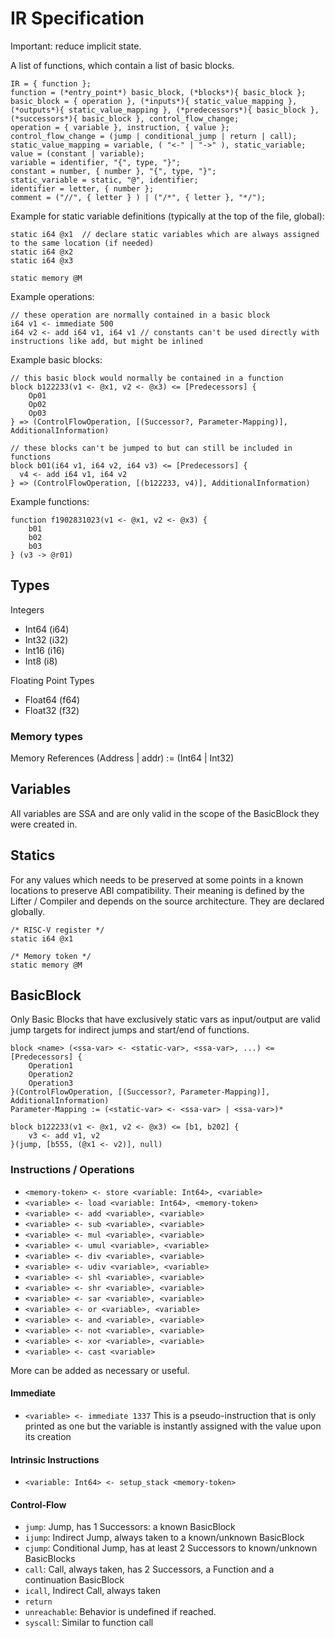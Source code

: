 # IR Specification
 
Important: reduce implicit state. 

A list of functions, which contain a list of basic blocks.
```EBNF
IR = { function };
function = (*entry_point*) basic_block, (*blocks*){ basic_block };
basic_block = { operation }, (*inputs*){ static_value_mapping }, (*outputs*){ static_value_mapping }, (*predecessors*){ basic_block }, (*successors*){ basic_block }, control_flow_change;
operation = { variable }, instruction, { value };
control_flow_change = (jump | conditional_jump | return | call);
static_value_mapping = variable, ( "<-" | "->" ), static_variable;
value = (constant | variable);
variable = identifier, "{", type, "}";
constant = number, { number }, "{", type, "}";
static_variable = static, "@", identifier;
identifier = letter, { number };
comment = ("//", { letter } ) | ("/*", { letter }, "*/");
```

Example for static variable definitions (typically at the top of the file, global):
```
static i64 @x1  // declare static variables which are always assigned to the same location (if needed)
static i64 @x2
static i64 @x3

static memory @M
```

Example operations:
```
// these operation are normally contained in a basic block
i64 v1 <- immediate 500
i64 v2 <- add i64 v1, i64 v1 // constants can't be used directly with instructions like add, but might be inlined
```

Example basic blocks:
```
// this basic block would normally be contained in a function
block b122233(v1 <- @x1, v2 <- @x3) <= [Predecessors] {
    Op01
    Op02
    Op03
} => (ControlFlowOperation, [(Successor?, Parameter-Mapping)], AdditionalInformation)

// these blocks can't be jumped to but can still be included in functions
block b01(i64 v1, i64 v2, i64 v3) <= [Predecessors] {
  v4 <- add i64 v1, i64 v2
} => (ControlFlowOperation, [(b122233, v4)], AdditionalInformation)
```

Example functions:
```
function f1902831023(v1 <- @x1, v2 <- @x3) {
    b01
    b02
    b03
} (v3 -> @r01)
```

## Types

Integers
* Int64 (i64)
* Int32 (i32)
* Int16 (i16)
* Int8 (i8)

Floating Point Types
* Float64 (f64)
* Float32 (f32)

### Memory types

Memory References (Address | addr) := (Int64 | Int32)

## Variables

All variables are SSA and are only valid in the scope of the BasicBlock they were created in.

## Statics

For any values which needs to be preserved at some points in a known locations to preserve ABI compatibility. 
Their meaning is defined by the Lifter / Compiler and depends on the source architecture.
They are declared globally.

```
/* RISC-V register */
static i64 @x1

/* Memory token */
static memory @M
```

## BasicBlock

Only Basic Blocks that have exclusively static vars as input/output are valid jump targets for indirect jumps
and start/end of functions.

```
block <name> (<ssa-var> <- <static-var>, <ssa-var>, ...) <= [Predecessors] {
    Operation1
    Operation2
    Operation3
}(ControlFlowOperation, [(Successor?, Parameter-Mapping)], AdditionalInformation)
Parameter-Mapping := (<static-var> <- <ssa-var> | <ssa-var>)*
```

```
block b122233(v1 <- @x1, v2 <- @x3) <= [b1, b202] {
    v3 <- add v1, v2
}(jump, [b555, (@x1 <- v2)], null)
```

### Instructions / Operations

* `<memory-token> <- store <variable: Int64>, <variable>`
* `<variable> <- load <variable: Int64>, <memory-token>`
* `<variable> <- add <variable>, <variable>`
* `<variable> <- sub <variable>, <variable>`
* `<variable> <- mul <variable>, <variable>`
* `<variable> <- umul <variable>, <variable>`
* `<variable> <- div <variable>, <variable>`
* `<variable> <- udiv <variable>, <variable>`
* `<variable> <- shl <variable>, <variable>`
* `<variable> <- shr <variable>, <variable>`
* `<variable> <- sar <variable>, <variable>`
* `<variable> <- or <variable>, <variable>`
* `<variable> <- and <variable>, <variable>`
* `<variable> <- not <variable>, <variable>`
* `<variable> <- xor <variable>, <variable>`
* `<variable> <- cast <variable>`

More can be added as necessary or useful.

#### Immediate
* `<variable> <- immediate 1337`
This is a pseudo-instruction that is only printed as one but the variable is instantly assigned with the value upon its creation

#### Intrinsic Instructions

* `<variable: Int64> <- setup_stack <memory-token>`

#### Control-Flow

* `jump`: Jump, has 1 Successors: a known BasicBlock
* `ijump`: Indirect Jump, always taken to a known/unknown BasicBlock
* `cjump`: Conditional Jump, has at least 2 Successors to known/unknown BasicBlocks
* `call`: Call, always taken, has 2 Successors, a Function and a continuation BasicBlock
* `icall`, Indirect Call, always taken
* `return`
* `unreachable`: Behavior is undefined if reached.
* `syscall`: Similar to function call
